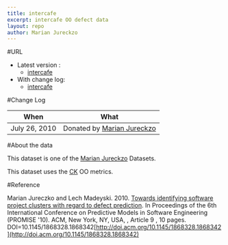 ```yaml
---
title: intercafe
excerpt: intercafe OO defect data
layout: repo
author: Marian Jureckzo
---
```



#URL

  * Latest version :
    * [intercafe](https://terapromise.csc.ncsu.edu:8443/svn/repo/defect/ck/intercafe/intercafe.csv)
  * With change log:
    * [intercafe](https://terapromise.csc.ncsu.edu:8443/svn/repo/defect/ck/intercafe/)

#Change Log

When | What
---- | ----
July 26, 2010 | Donated by [Marian Jureckzo](/repo/people)

#About the data

This dataset is one of the [Marian Jureckzo](/repo/people) Datasets.

This dataset uses the [CK](/repo/defect/ck) OO metrics.

#Reference

Marian Jureczko and Lech Madeyski. 2010. [Towards identifying software project clusters with regard to defect prediction](http://dl.acm.org/citation.cfm?id=1868328.1868342&coll=DL&dl=GUIDE&CFID=96280125&CFTOKEN=47274353). In
Proceedings of the 6th International Conference on Predictive
Models in Software Engineering (PROMISE '10). ACM, New York,
NY, USA, , Article 9 , 10 pages. DOI=10.1145/1868328.1868342[http://doi.acm.org/10.1145/1868328.1868342](http://doi.acm.org/10.1145/1868328.1868342)